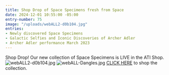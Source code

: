 ```yaml
---
title: Shop Drop of Space Specimens fresh from Space
date: 2024-12-01 10:55:00 -05:00
entry-number: 75
image: "/uploads/webALL2-d0b104.jpg"
entries:
- Newly discovered Space Specimens
- Galactic Selfies and Iconic Discoveries of Archer Adler
- Archer Adler performance March 2023
---
```


Shop Drop! Our new collection of Space Specimens is LIVE in the ATI Shop. 
![webALL2-d0b104.jpg](/uploads/webALL2-d0b104.jpg)
![webALL-Dangles.jpg](/uploads/webALL-Dangles.jpg)
[CLICK HERE](https://the-ancient-truth-investigators-shop.myshopify.com/collections/space-specimens) to shop the collection. 